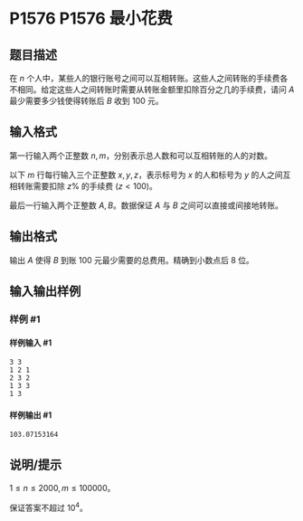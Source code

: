 # P1576 P1576 最小花费

## 题目描述

在 $n$ 个人中，某些人的银行账号之间可以互相转账。这些人之间转账的手续费各不相同。给定这些人之间转账时需要从转账金额里扣除百分之几的手续费，请问 $A$ 最少需要多少钱使得转账后 $B$ 收到 $100$ 元。

## 输入格式

第一行输入两个正整数 $n,m$，分别表示总人数和可以互相转账的人的对数。

以下 $m$ 行每行输入三个正整数 $x,y,z$，表示标号为 $x$ 的人和标号为 $y$ 的人之间互相转账需要扣除 $z\%$ 的手续费 $(z<100)$。

最后一行输入两个正整数 $A,B$。数据保证 $A$ 与 $B$ 之间可以直接或间接地转账。

## 输出格式

输出 $A$ 使得 $B$ 到账 $100$ 元最少需要的总费用。精确到小数点后 $8$ 位。

## 输入输出样例

### 样例 #1

#### 样例输入 #1

```
3 3                                     
1 2 1
2 3 2
1 3 3
1 3
```

#### 样例输出 #1

```
103.07153164
```

## 说明/提示

$1\le n \le 2000,m\le 100000$。

保证答案不超过 $10^4$。
